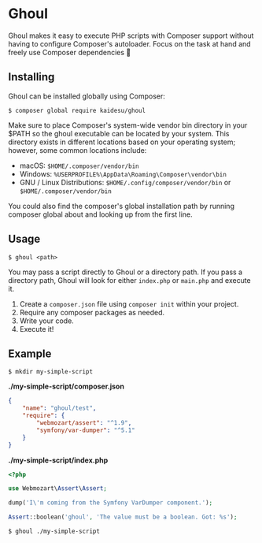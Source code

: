 # Ghoul
Ghoul makes it easy to execute PHP scripts with Composer support without having to configure Composer's autoloader. Focus on the task at hand and freely use Composer dependencies 🎃

## Installing
Ghoul can be installed globally using Composer:

```
$ composer global require kaidesu/ghoul
```

Make sure to place Composer's system-wide vendor bin directory in your $PATH so the ghoul executable can be located by your system. This directory exists in different locations based on your operating system; however, some common locations include:

- macOS: `$HOME/.composer/vendor/bin`
- Windows: `%USERPROFILE%\AppData\Roaming\Composer\vendor\bin`
- GNU / Linux Distributions: `$HOME/.config/composer/vendor/bin` or `$HOME/.composer/vendor/bin`

You could also find the composer's global installation path by running composer global about and looking up from the first line.

## Usage
```
$ ghoul <path>
```

You may pass a script directly to Ghoul or a directory path. If you pass a directory path, Ghoul will look for either `index.php` or `main.php` and execute it.

1. Create a `composer.json` file using `composer init` within your project.
2. Require any composer packages as needed.
3. Write your code.
4. Execute it!

## Example
```
$ mkdir my-simple-script
```

**./my-simple-script/composer.json**
```json
{
    "name": "ghoul/test",
    "require": {
        "webmozart/assert": "^1.9",
        "symfony/var-dumper": "^5.1"
    }
}
```

**./my-simple-script/index.php**
```php
<?php

use Webmozart\Assert\Assert;

dump('I\'m coming from the Symfony VarDumper component.');

Assert::boolean('ghoul', 'The value must be a boolean. Got: %s');
```

```
$ ghoul ./my-simple-script
```